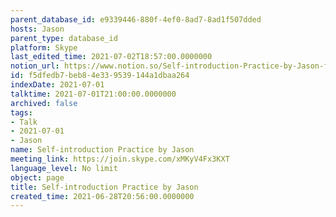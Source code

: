 ```yaml
---
parent_database_id: e9339446-880f-4ef0-8ad7-8ad1f507dded
hosts: Jason
parent_type: database_id
platform: Skype
last_edited_time: 2021-07-02T18:57:00.0000000
notion_url: https://www.notion.so/Self-introduction-Practice-by-Jason-f5dfedb7beb84e339539144a1dbaa264
id: f5dfedb7-beb8-4e33-9539-144a1dbaa264
indexDate: 2021-07-01
talktime: 2021-07-01T21:00:00.0000000
archived: false
tags:
- Talk
- 2021-07-01
- Jason
name: Self-introduction Practice by Jason
meeting_link: https://join.skype.com/xMKyV4Fx3KXT
language_level: No limit
object: page
title: Self-introduction Practice by Jason
created_time: 2021-06-28T20:56:00.0000000
---
```







